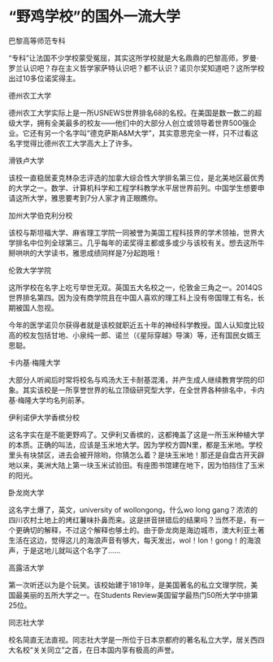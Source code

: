 # “野鸡学校”的国外一流大学

巴黎高等师范专科 

“专科”让法国不少学校蒙受冤屈，其实这所学校就是大名鼎鼎的巴黎高师，罗曼·罗兰认识吧？存在主义哲学家萨特认识吧？都不认识？诺贝尔奖知道吧？这所学校出过10多位诺奖得主。 

德州农工大学 

德州农工大学实际上是一所USNEWS世界排名68的名校。在美国是数一数二的超级大学，拥有全美最多的校友——他们中的大部分人创立或领导着世界500强企业。它还有另一个名字叫“德克萨斯A&M大学”，其实意思完全一样，只不过看这名字觉得比德州农工大学高大上了许多。 

滑铁卢大学 

该校一直稳居麦克林杂志评选的加拿大综合性大学排名第三位，是北美地区最优秀的大学之一。数学、计算机科学和工程学科教学水平居世界前列。中国学生想要申请这所大学，雅思要考到7分人家才肯正眼瞧你。 

加州大学伯克利分校 

该校与斯坦福大学、麻省理工学院一同被誉为美国工程科技界的学术领袖，世界大学排名中位列全球第三。几乎每年的诺奖得主都或多或少与该校有关。想去这所牛掰哄哄的大学读书，雅思成绩同样是7分起跑哦！ 

伦敦大学学院 

这所学校在名字上吃亏举世无双。英国五大名校之一，伦敦金三角之一。2014QS世界排名第四。因为没有商学院且在中国人喜欢的理工科上没有帝国理工有名，长期被国人忽视。 

今年的医学诺贝尔获得者就是该校就职近五十年的神经科学教授。国人认知度比较高的校友包括甘地、小泉纯一郎、诺兰（《星际穿越》导演）等，还有国民女婿王思聪。 

卡内基·梅隆大学 

大部分人听闻后时常将校名与鸡汤大王卡耐基混淆，并产生成人继续教育学院的印象。其实该校是一所享誉世界的私立顶级研究型大学，在全世界各种排名中，卡内基·梅隆大学均名列前茅。 

伊利诺伊大学香槟分校 

这名字实在是不能更野鸡了。又伊利又香槟的，这都掩盖了这是一所玉米种植大学的本质。正确的叫法，应该是玉米地大学。因为学校方圆N里，都是玉米地。学校里头有块禁区，进去会被开除哟，你猜怎么着？是块玉米地！那还是自盘古开天辟地以来，美洲大陆上第一块玉米试验田。有座图书馆建在地下，因为怕挡住了玉米的阳光。 

卧龙岗大学 

这名字土爆了，英文，university of wollongong，什么wo long gang？浓浓的四川农村土地上的烤红薯味扑鼻而来。这是拼音拼错后的结果吗？当然不是，有一个更确切的解释，不过这个解释也够土的。由于卧龙岗是海边城市，澳大利亚土著生活在这边，觉得这儿的海浪声音有够大，每天发出，wol！lon！gong！的海浪声，于是这地儿就叫这个名字了…… 

高露洁大学 

第一次听还以为是个玩笑。该校始建于1819年，是美国著名的私立文理学院，美国最美丽的五所大学之一。在Students Review美国留学最热门50所大学中排第25位。 

同志社大学 

校名简直无法直视。同志社大学是一所位于日本京都府的著名私立大学，居关西四大名校“关关同立”之首，在日本国内享有极高的声誉。